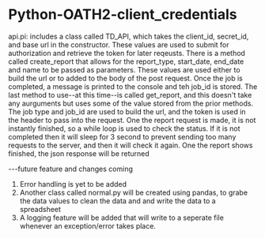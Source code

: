 # Python-OATH2-client_credentials
api.pi: includes a class called TD_API, which takes the client_id, secret_id, and base url in the constructor. 
These values are used to submit for authorization and retrieve the token for later reqeusts. 
  There is a method called create_report that allows for the report_type, start_date, end_date and name to be passed as parameters. These 
values are used either to build the url or to added to the body of the post request. Once the job is completed, a message is printed to the
console and teh job_id is stored.
  The last method to use--at this time--is called get_report, and this doesn't take any aurguments but uses some of the value stored from the prior methods. 
 The job type and job_id are used to build the url, and the token is used in the header to pass into the request. One the report request is made, it is not 
 instantly finished, so a while loop is used to check the status. If it is not completed then it will sleep for 3 second to prevent sending too many requests
 to the server, and then it will check it again. One the report shows finished, the json response will be returned
 
 
 
 ---future feature and changes coming
 1) Error handling is yet to be added
 2) Another class called normal.py will be created using pandas, to grabe the data values to clean the data and
    and write the data to a spreadsheet
 3) A logging feature will be added that will write to a seperate file whenever an exception/error takes place. 
